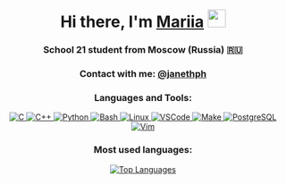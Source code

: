 <h1 align="center">Hi there, I'm <a href="https://daniilshat.ru/" target="_blank">Mariia</a>
<img src="https://github.com/blackcater/blackcater/raw/main/images/Hi.gif" height="32"/></h1>
<h3 align="center">School 21 student from Moscow (Russia) 🇷🇺</h3>

<h3 align="center">Contact with me: <a href="https://t.me/janethph" target="_blank">@janethph</a></h3>

<h3 align="center">Languages and Tools:</h3>
<p align="center">
    <a href="https://www.cprogramming.com/" target="_blank">
        <img src="https://img.shields.io/badge/C-00599C?style=flat&logo=c&logoColor=white" alt="C" />
    </a>
    <a href="https://cplusplus.com/" target="_blank">
        <img src="https://img.shields.io/badge/C%2B%2B-00599C?style=flat&logo=c%2B%2B&logoColor=white" alt="C++" />
    </a>
    <a href="https://www.python.org/" target="_blank">
        <img src="https://img.shields.io/badge/Python-3776AB?style=flat&logo=python&logoColor=white" alt="Python" />
    </a>
    <a href="https://www.gnu.org/software/bash/" target="_blank">
        <img src="https://img.shields.io/badge/Bash-4EAA25?style=flat&logo=gnu-bash&logoColor=white" alt="Bash" />
    </a>
    <a href="https://www.linux.org/" target="_blank">
        <img src="https://img.shields.io/badge/Linux-FCC624?style=flat&logo=linux&logoColor=black" alt="Linux" />
    </a>
    <a href="https://code.visualstudio.com/" target="_blank">
        <img src="https://img.shields.io/badge/VSCode-007ACC?style=flat&logo=visual-studio-code&logoColor=white" alt="VSCode" />
    </a>
    <a href="https://earthly.dev/blog/make-tutorial/" target="_blank">
        <img src="https://img.shields.io/badge/Make-000000?style=flat&logo=gnu&logoColor=white" alt="Make" />
    </a>
    <a href="https://www.postgresql.org/" target="_blank">
        <img src="https://img.shields.io/badge/PostgreSQL-4169E1?style=flat&logo=postgresql&logoColor=white" alt="PostgreSQL" />
    </a>
    <a href="https://www.altlinux.org/Vim_учебник" target="_blank">
        <img src="https://img.shields.io/badge/Vim-019733?style=flat&logo=vim&logoColor=white" alt="Vim" />
    </a>
</p>



<h3 align="center">Most used languages:</h3>
<p align="center">
    <a href="https://github.com/ShevchenkoMariia/github-readme-stats">
        <img src="https://github-readme-stats.vercel.app/api/top-langs/?username=ShevchenkoMariia" alt="Top Languages">
    </a>
</p>
